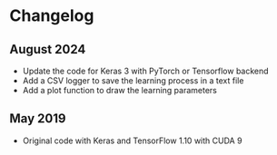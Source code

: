 # Changelog

## August 2024

- Update the code for Keras 3 with PyTorch or Tensorflow backend
- Add a CSV logger to save the learning process in a text file
- Add a plot function to draw the learning parameters

## May 2019

- Original code with Keras and TensorFlow 1.10 with CUDA 9
